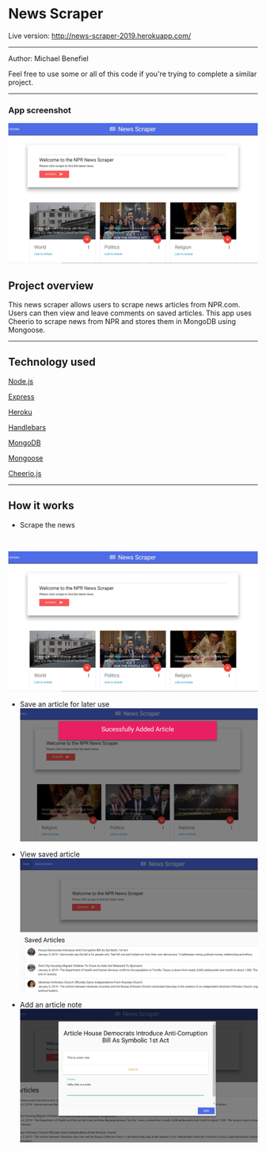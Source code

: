 <h1>News Scraper</h1>

Live version: http://news-scraper-2019.herokuapp.com/
<hr></hr>

Author: Michael Benefiel

Feel free to use some or all of this code if you're trying to complete a similar project.
<hr></hr>

<h3> App screenshot </h3>

![alt text](https://raw.githubusercontent.com/mjbenefiel/news-scraper/master/public/assets/img/news-image.jpg "News Scraper")

<h2> Project overview</h2>
This news scraper allows users to scrape news articles from NPR.com. Users can then view and leave comments on saved articles. This app uses Cheerio to scrape news from NPR and stores them in MongoDB using Mongoose. 

<hr></hr>

<h2>Technology used</h2>

[Node.js](https://nodejs.org/en/)

[Express](https://expressjs.com/)

[Heroku](https://heroku.com/)

[Handlebars](https://handlebarsjs.com/)

[MongoDB](https://www.mongodb.com/)

[Mongoose](https://mongoosejs.com/)

[Cheerio.js](https://cheerio.js.org/)

<hr></hr>

<h2>How it works</h2>

- Scrape the news

<br>

![alt text](https://raw.githubusercontent.com/mjbenefiel/news-scraper/master/public/assets/img/news-image.jpg "News Scraper")

- Save an article for later use
![alt text](https://raw.githubusercontent.com/mjbenefiel/news-scraper/master/public/assets/img/add-article.jpg "News Scraper")

- View saved article
![alt text](https://raw.githubusercontent.com/mjbenefiel/news-scraper/master/public/assets/img/view-saved-article.jpg "News Scraper")

- Add an article note
![alt text](https://raw.githubusercontent.com/mjbenefiel/news-scraper/master/public/assets/img/add-note.jpg "News Scraper")